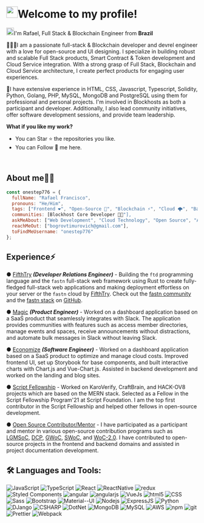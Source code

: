 <h1><img src="https://emojis.slackmojis.com/emojis/images/1531849430/4246/blob-sunglasses.gif?1531849430" width="30"/>Welcome to my profile!</h1>


<p><img src="https://raw.githubusercontent.com/aemmadi/aemmadi/master/wave.gif" width="20"/>I'm Rafael, Full Stack & Blockchain Engineer from <b>Brazil</b></p>

👨🏻‍💻I am a passionate full-stack & Blockchain developer and devrel engineer with a love for open-source and UI designing. I specialize in building robust and scalable Full Stack products, Smart Contract & Token development and Cloud Service integration. With a strong grasp of Full Stack, Blockchain and Cloud Service architecture, I create perfect products for engaging user experiences.

🚀I have extensive experience in HTML, CSS, Javascript, Typescript, Solidity, Python, Golang, PHP, MySQL, MongoDB and PostgreSQL using them for professional and personal projects. I'm involved in Blockhosts as both a participant and developer. Additionally, I also lead community initiatives, offer software development sessions, and provide team leadership.

**What if you like my work?**

- You can Star ⭐ the repositories you like. 
- You can Follow 👏 me here.
<br>

<!-- About Me -->
<h2 align="left">About me👨‍💻</h2>

```JavaScript
const onestep776 = {
  fullName: "Rafael Francisco",
  pronouns: "He/Him",
  tags: ["Frontend ❤️", "Open-Source 🚀", "Blockchain ⚡", "Cloud 🌩️", "Backend 💡", "API creation & integration 🙌", "Communities 🎯"],
  communities: [Blockhost Core Developer 👨‍🎓"],
  askMeAbout: ["Web Development", "Cloud Technology", "Open Source", "APIs", "UI Designing"],
  reachMeOut: ["bogrovtimurovich@gmail.com"],
  toFindMeUsername: "onestep776"
};
```

<!-- Experience -->
<h2 align="left">Experience⚡</h2>
<!-- Experience Items -->
<p>
  ● <a href="https://fastn.com">FifthTry</a><i><b> (Developer Relations Engineer)</b></i> -
  Building the <code>ftd</code> programming language and the <code>fastn</code> full-stack web framework using Rust to create fully-fledged full-stack web applications and making deployment effortless on your server or the <code>fastn</code> cloud by <a href="https://fifthtry.com">FifthTry</a>.
  Check out the <a href="https://github.com/fastn-community">fastn community</a> and the <a href="https://github.com/fastn-stack">fastn stack</a> on <a href="https://github.com/fifthtry">GitHub</a>.
</p>
<!--  -->

<!-- Experience Items -->
<p>
  ●
  <a href="https://magic.app/">Magic</a>
  <i><b> (Product Engineer)</b></i> -
  Worked on a dashboard application based on a SaaS product that seamlessly integrates with Slack. The application provides communities with features such as access member directories, manage events and spaces, receive announcements without distractions, and automate bulk messages in Slack without leaving Slack.
</p>
<!-- -->

<!-- Experience Items -->
<p>
  ● <a href="https://www.economize.cloud/">Economize</a>
  <i><b> (Software Engineer)</b></i> - 
  Worked on a dashboard application based on a SaaS product to optimize and manage cloud costs. Improved frontend UI, set up Storybook for base components, and built interactive charts with Chart.js and Vue-Chart.js. Assisted in backend development and worked on the landing and blog sites.
</p>
<!-- -->

<!-- Experience Items -->
<p>
  ● <a href="https://getsocialnow.co/">Script Fellowship</a> - Worked on KaroVerify, CraftBrain, and HACK-OV8 projects which are based on the MERN stack. Selected as a Fellow in the Script Fellowship Program'21 at Script Foundation. I am the top first contributor in the Script Fellowship and helped other fellows in open-source development.
</p>
<!--  -->

<!-- Experience Items -->
<p>
  ● <a href="/">Open Source Contributor/Mentor</a> - I have participated as a participant and mentor in various open-source contribution programs such as <a href="https://letsgrowmore.in/soc/">LGMSoC</a>, <a href="https://www.devincept.com/">DCP</a>, <a href="https://gwoc.girlscript.tech/">GWoC</a>, <a href="https://swoc.scriptindia.org/">SWoC</a>, and <a href="https://gdsc-woc.tech/">WoC-2.0</a>. I have contributed to open-source projects in the frontend and backend domains and assisted in project documentation development.
</p>

## 🛠️ Languages and Tools:
<p>
  <img alt="JavaScript" src="https://img.shields.io/badge/JavaScript-F7DF1E?style=for-the-badge&logo=javascript&logoColor=black" />
  <img alt="TypeScript" src="https://img.shields.io/badge/-TypeScript-007ACC?style=for-the-badge&logo=typescript&logoColor=white" />
  <img alt="React" src="https://img.shields.io/badge/-React-45b8d8?style=for-the-badge&logo=react&logoColor=white" />
  <img alt="ReactNative" src="https://img.shields.io/badge/React_Native-20232A?style=for-the-badge&logo=react&logoColor=61DAFB" />
  <img alt="redux" src="https://img.shields.io/badge/-Redux-764ABC?style=for-the-badge&logo=redux&logoColor=white" />
  <img alt="Styled Components" src="https://img.shields.io/badge/-Styled_Components-db7092?style=for-the-badge&logo=styled-components&logoColor=white" />
  <img alt="angular" src="https://img.shields.io/badge/-Angular-DD0031?style=for-the-badge&logo=angular&logoColor=white" />  
  <img alt="angularjs" src="https://img.shields.io/badge/AngularJS-E23237?style=for-the-badge&logo=angularjs&logoColor=white" />  
  <img alt="VueJs" src="https://img.shields.io/badge/Vue.js-35495E?style=for-the-badge&logo=vue.js&logoColor=white" />   
  <img alt="html5" src="https://img.shields.io/badge/-HTML5-E34F26?style=for-the-badge&logo=html5&logoColor=white" />
  <img alt="CSS" src="https://img.shields.io/badge/CSS-239120?&style=for-the-badge&logo=css3&logoColor=white" />
  <img alt="Sass" src="https://img.shields.io/badge/-Sass-CC6699?style=for-the-badge&logo=sass&logoColor=white" />
  <img alt="Bootstrap" src="https://img.shields.io/badge/Bootstrap-563D7C?style=for-the-badge&logo=bootstrap&logoColor=white" />
  <img alt="Material--UI" src="https://img.shields.io/badge/Material--UI-0081CB?style=for-the-badge&logo=material-ui&logoColor=white" />
  <img alt="Nodejs" src="https://img.shields.io/badge/-Nodejs-43853d?style=for-the-badge&logo=Node.js&logoColor=white" />
  <img alt="ExpressJS" src="https://img.shields.io/badge/Express.js-404D59?style=for-the-badge" />
  <img alt="Python" src="https://img.shields.io/badge/Python-14354C?style=for-the-badge&logo=python&logoColor=white" />
  <img alt="DJango" src="https://img.shields.io/badge/Django-092E20?style=for-the-badge&logo=django&logoColor=white" />
  <img alt="CSHARP" src="https://img.shields.io/badge/C%23-239120?style=for-the-badge&logo=c-sharp&logoColor=white" />
  <img alt="DotNet" src="https://img.shields.io/badge/.NET-5C2D91?style=for-the-badge&logo=.net&logoColor=white" />
  <img alt="MongoDB" src="https://img.shields.io/badge/-MongoDB-13aa52?style=for-the-badge&logo=mongodb&logoColor=white" />
  <img alt="MySQL" src="https://img.shields.io/badge/MySQL-00000F?style=for-the-badge&logo=mysql&logoColor=white" />
  <img alt="AWS" src="https://img.shields.io/badge/Amazon_AWS-232F3E?style=for-the-badge&logo=amazon-aws&logoColor=white" />
  <img alt="npm" src="https://img.shields.io/badge/-NPM-CB3837?style=for-the-badge&logo=npm&logoColor=white" />
  <img alt="git" src="https://img.shields.io/badge/-Git-F05032?style=for-the-badge&logo=git&logoColor=white" />
  <img alt="Prettier" src="https://img.shields.io/badge/-Prettier-F7B93E?style=for-the-badge&logo=prettier&logoColor=white" />  
  <img alt="Webpack" src="https://img.shields.io/badge/-Webpack-8DD6F9?style=for-the-badge&logo=webpack&logoColor=white" />   
</p>
